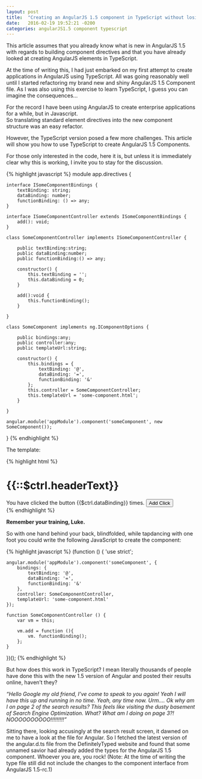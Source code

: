 ```yaml
---
layout: post
title:  "Creating an AngularJS 1.5 component in TypeScript without losing your hair."
date:   2016-02-19 19:52:21 -0200
categories: angularJS1.5 component typescript
---
```

This article assumes that you already know what is new in AngularJS 1.5 with regards to building component 
directives and that you have already looked at creating AngularJS elements in TypeScript.

At the time of writing this, I had just embarked on my first attempt to create applications 
in AngularJS using TypeScript. All was going reasonably well until I started refactoring my 
brand new and shiny AngularJS 1.5 Component file. As I was also using this exercise to learn TypeScript, 
I guess you can imagine the consequences…

For the record I have been using AngularJS to create enterprise applications for a while, but in Javascript.  
So translating standard element directives into the new component structure was an easy refactor.

However, the TypeScript version posed a few more challenges. This article will show you how to use TypeScript to 
create AngularJS 1.5 Components.

For those only interested in the code, here it is, but unless it is immediately clear why this is working, 
I invite you to stay for the discussion.

{% highlight javascript %}
module app.directives {
 
    interface ISomeComponentBindings {
        textBinding: string;
        dataBinding: number;
        functionBinding: () => any;
    }
 
    interface ISomeComponentController extends ISomeComponentBindings {
        add(): void;
    }
 
    class SomeComponentController implements ISomeComponentController {
 
        public textBinding:string;
        public dataBinding:number;
        public functionBinding:() => any;
 
        constructor() {
            this.textBinding = '';
            this.dataBinding = 0;
        }
 
        add():void {
            this.functionBinding();
        }
 
    }
 
    class SomeComponent implements ng.IComponentOptions {
 
        public bindings:any;
        public controller:any;
        public templateUrl:string;
 
        constructor() {
            this.bindings = {
                textBinding: '@',
                dataBinding: '=',
                functionBinding: '&'
            };
            this.controller = SomeComponentController;
            this.templateUrl = 'some-component.html';
        }
 
    }
 
    angular.module('appModule').component('someComponent', new SomeComponent());
 
}
{% endhighlight %}

The template:

{% highlight html %}
<div>
    <h1>{{::$ctrl.headerText}}</h1>
    <span>You have clicked the button {{$ctrl.dataBinding}} times.</span>
    <button ng-click="$ctrl.add()">Add Click</button>
</div>
{% endhighlight %}

**Remember your training, Luke.**

So with one hand behind your back, blindfolded, while tapdancing with one foot you could write the following JavaScript 
to create the component:

{% highlight javascript %}
(function () {
    'use strict';
 
    angular.module('appModule').component('someComponent', {
        bindings: {
            textBinding: '@',
            dataBinding: '=',
            functionBinding: '&'
        },
        controller: SomeComponentController,
        templateUrl: 'some-component.html'
    });
 
    function SomeComponentController () {
        var vm = this;
 
        vm.add = function (){
            vm. functionBinding();
        };
    }
})();
{% endhighlight %}

But how does this work in TypeScript? I mean literally thousands of people have done this with the new 1.5 
version of Angular and posted their results online, haven’t they?

*“Hello Google my old friend, I’ve come to speak to you again! Yeah I will have this up and 
running in no time. Yeah, any time now. Urm…. Ok why am I on page 2 of the search results? 
This feels like visiting the dusty basement of Search Engine Optimization. What? What am I doing on page 3?! 
NOOOOOOOOOO!!!!!!!!!”*

Sitting there, looking accusingly at the search result screen, it dawned on me to have a look at the 
file for Angular. So I fetched the latest version of the angular.d.ts file from the DefinitelyTyped 
website and found that some unnamed savior had already added the types for the AngularJS 1.5 component. 
Whoever you are, you rock! (Note: At the time of writing the type file still did not include the changes 
to the component interface from AngularJS 1.5-rc.1)


